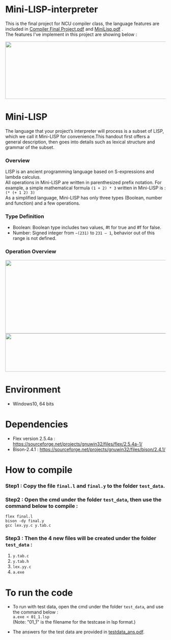 # Mini-LISP-interpreter
This is the final project for NCU compiler class, the language features are included in [Compiler Final Project.pdf](https://github.com/KrystalHsieh/Mini-LISP-interpreter/files/8040181/Compiler.Final.Project.pdf)
 and [MiniLisp.pdf](https://github.com/KrystalHsieh/Mini-LISP-interpreter/files/8040184/MiniLisp.pdf)
.  
The features I've implement in this project are showing below :  

<img src="https://upload.cc/i1/2022/02/10/uDbJ1o.png" width="650" height="180">

# Mini-LISP
The language that your project’s interpreter will process is a subset of LISP, which we call it Mini-LISP for convenience.This handout first offers a general description, then goes into details such as lexical structure and grammar of the subset.  

### Overview
LISP is an ancient programming language based on S-expressions and lambda calculus.  
All operations in Mini-LISP are written in parenthesized prefix notation. For example, a simple mathematical formula ```(1 + 2) * 3``` written in Mini-LISP is : ```(* (+ 1 2) 3)```  
As a simplified language, Mini-LISP has only three types (Boolean, number and function) and a few operations. 

### Type Definition
- Boolean: Boolean type includes two values, #t for true and #f for false.
- Number: Signed integer from ```−(231)``` to ```231 – 1```, behavior out of this range is not defined.  

### Operation Overview
<img src="https://upload.cc/i1/2022/02/10/EedZhI.png" width="650" height="230">  
<img src="https://upload.cc/i1/2022/02/10/gay5Uz.png" width="560" height="120">

# Environment
- Windows10, 64 bits

# Dependencies
- Flex version 2.5.4a : https://sourceforge.net/projects/gnuwin32/files/flex/2.5.4a-1/  
- Bison-2.4.1 : https://sourceforge.net/projects/gnuwin32/files/bison/2.4.1/  

# How to compile
### Step1 : Copy the file ```final.l``` and ```final.y``` to the folder ```test_data```.
### Step2 : Open the cmd under the folder ```test_data```, then use the command below to compile :   
```flex final.l```  
```bison -dy final.y```  
```gcc lex.yy.c y.tab.c```  

### Step3 : Then the 4 new files will be created under the folder ```test_data``` :  
1. ```y.tab.c```  
2. ```y.tab.h```  
3. ```lex.yy.c```  
4. ```a.exe```  

# To run the code
- To run with test data, open the cmd under the folder ```test_data```, and use the command below :  
```a.exe < 01_1.lsp```  
(Note: "01_1" is the filename for the testcase in lsp format.)  

- The answers for the test data are provided in [testdata_ans.pdf](https://github.com/KrystalHsieh/Mini-LISP-interpreter/files/8040440/testdata_ans.pdf).
